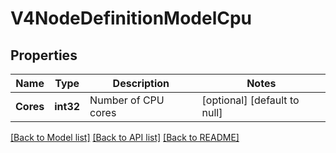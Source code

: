 # V4NodeDefinitionModelCpu

## Properties
Name | Type | Description | Notes
------------ | ------------- | ------------- | -------------
**Cores** | **int32** | Number of CPU cores | [optional] [default to null]

[[Back to Model list]](../README.md#documentation-for-models) [[Back to API list]](../README.md#documentation-for-api-endpoints) [[Back to README]](../README.md)


